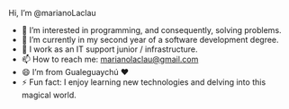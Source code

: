Hi, I’m @marianoLaclau
- 👀 I’m interested in programming, and consequently, solving problems.
- 🌱 I’m currently in my second year of a software development degree.
- 💞️ I work as an IT support junior / infrastructure.
- 📫 How to reach me: marianolaclau@gmail.com
- 😄 I’m from Gualeguaychú ❤️
- ⚡ Fun fact: I enjoy learning new technologies and delving into this magical world.


<!---
marianoLaclau/marianoLaclau is a ✨ special ✨ repository because its `README.md` (this file) appears on your GitHub profile.
You can click the Preview link to take a look at your changes.
--->
